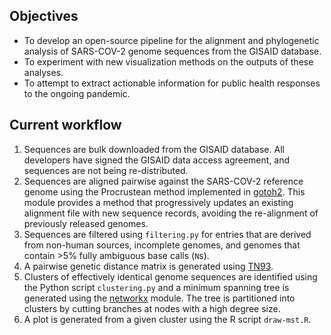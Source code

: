 ## Objectives

* To develop an open-source pipeline for the alignment and phylogenetic analysis of SARS-COV-2 genome sequences from the GISAID database.
* To experiment with new visualization methods on the outputs of these analyses.
* To attempt to extract actionable information for public health responses to the ongoing pandemic.

## Current workflow
1. Sequences are bulk downloaded from the GISAID database.  All developers have signed the GISAID data access agreement, and sequences are not being re-distributed.
2. Sequences are aligned pairwise against the SARS-COV-2 reference genome using the Procrustean method implemented in [gotoh2](http://github.com/ArtPoon/gotoh2).  This module provides a method that progressively updates an existing alignment file with new sequence records, avoiding the re-alignment of previously released genomes.
3. Sequences are filtered using `filtering.py` for entries that are derived from non-human sources, incomplete genomes, and genomes that contain >5% fully ambiguous base calls (`N`s).
4. A pairwise genetic distance matrix is generated using [TN93](http://github.com/veg/tn93).
5. Clusters of effectively identical genome sequences are identified using the Python script `clustering.py` and a minimum spanning tree is generated using the [networkx](https://networkx.github.io/) module.  The tree is partitioned into clusters by cutting branches at nodes with a high degree size.
6. A plot is generated from a given cluster using the R script `draw-mst.R`.
